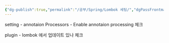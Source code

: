 ```yaml
---
{"dg-publish":true,"permalink":"/공부/Spring/Lombok 세팅/","dgPassFrontmatter":true,"noteIcon":""}
---
```


setting - annotaion Processors - Enable annotaion processing 체크

plugin - lombok 에서 업데이트 있나 체크